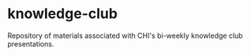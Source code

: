 # knowledge-club
Repository of materials associated with CHI's bi-weekly knowledge club presentations.

